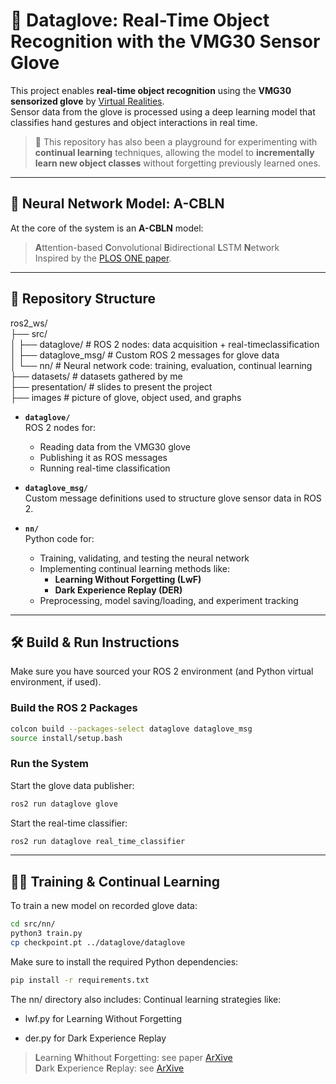 # 🧤 Dataglove: Real-Time Object Recognition with the VMG30 Sensor Glove

This project enables **real-time object recognition** using the **VMG30 sensorized glove** by [Virtual Realities](https://www.vrealities.com/products/data-gloves/vmg30).  
Sensor data from the glove is processed using a deep learning model that classifies hand gestures and object interactions in real time.

> 🧪 This repository has also been a playground for experimenting with **continual learning** techniques, allowing the model to **incrementally learn new object classes** without forgetting previously learned ones.

---

## 🧠 Neural Network Model: A-CBLN

At the core of the system is an **A-CBLN** model:  
> **A**ttention-based **C**onvolutional **B**idirectional **L**STM **N**etwork  
Inspired by the [PLOS ONE paper](https://journals.plos.org/plosone/article?id=10.1371/journal.pone.0294174).


---

## 📂 Repository Structure
ros2_ws/\
├── src/ \
│ ├── dataglove/ # ROS 2 nodes: data acquisition + real-timeclassification \
│ ├── dataglove_msg/ # Custom ROS 2 messages for glove data\
│ └── nn/ # Neural network code: training, evaluation, continual learning\
├── datasets/ # datasets gathered by me  \
├── presentation/ # slides to present the project \
├── images # picture of glove, object used, and graphs
- **`dataglove/`**  
  ROS 2 nodes for:
  - Reading data from the VMG30 glove  
  - Publishing it as ROS messages  
  - Running real-time classification

- **`dataglove_msg/`**  
  Custom message definitions used to structure glove sensor data in ROS 2.

- **`nn/`**  
  Python code for:
  - Training, validating, and testing the neural network  
  - Implementing continual learning methods like:
    - **Learning Without Forgetting (LwF)**
    - **Dark Experience Replay (DER)**  
  - Preprocessing, model saving/loading, and experiment tracking

---

## 🛠️ Build & Run Instructions

Make sure you have sourced your ROS 2 environment (and Python virtual environment, if used).

### Build the ROS 2 Packages

```bash
colcon build --packages-select dataglove dataglove_msg
source install/setup.bash
```


### Run the System

Start the glove data publisher:
```bash
ros2 run dataglove glove
```

Start the real-time classifier:
```bash
ros2 run dataglove real_time_classifier
```

---
## 🏋️‍♂️ Training & Continual Learning

To train a new model on recorded glove data:
```bash
cd src/nn/
python3 train.py
cp checkpoint.pt ../dataglove/dataglove
```

Make sure to install the required Python dependencies:

```bash
pip install -r requirements.txt
```

The nn/ directory also includes:
Continual learning strategies like:

- lwf.py for Learning Without Forgetting

- der.py for Dark Experience Replay

> **L**earning **W**hithout **F**orgetting: see paper [ArXive](https://arxiv.org/abs/1606.09282)\
**D**ark **E**xperience **R**eplay: see [ArXive](https://arxiv.org/abs/2004.07211)

<!--
---
## 🎓 Why This Project Matters
 
This project combines ROS 2, real-time systems, and deep learning to build an interactive gesture-based recognition system.
It also serves as a hands-on platform for experimenting with continual learning — a key challenge in making AI systems that learn over time without forgetting what they've already mastered.
-->